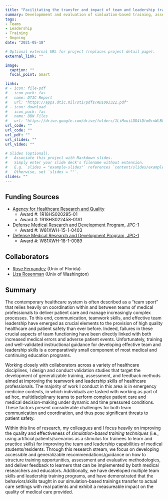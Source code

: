 ```yaml
---
title: "Facilitating the transfer and impact of team and leadership training on patient outcomes"
summary: Developmment and evaluation of simluation-based training, assessment, and feedback for improving healthcare
tags:
- Teams
- Leadership
- Training
- Ongoing
date: "2021-05-18"

# Optional external URL for project (replaces project detail page).
external_link: ""

image:
  caption: ""
  focal_point: Smart

links:
# - icon: file-pdf
#   icon_pack: fas
#   name: DTIC Report
#   url: "https://apps.dtic.mil/sti/pdfs/AD1093322.pdf"
# - icon: download
#   icon_pack: fas
#   name: BBN Files
#   url: "https://drive.google.com/drive/folders/1LiMxuiLDD4tDtm0cnWLBQ_617Mgq_Bg2"
url_code: ""
url_code: ""
url_pdf: ""
url_slides: ""
url_video: ""

# Slides (optional).
#   Associate this project with Markdown slides.
#   Simply enter your slide deck's filename without extension.
#   E.g. `slides = "example-slides"` references `content/slides/example-slides.md`.
#   Otherwise, set `slides = ""`.
slides: ""
---
```

## Funding Sources
- [Agency for Healthcare Research and Quality](https://www.ahrq.gov/)
  - Award #: 1R18HS020295-01
  - Award #: 1R18HS022458-01A1
- [Defense Medical Research and Development Program, JPC-1](https://cdmrp.army.mil/dmrdp/default)
  - Award #: W81XWH-15-1-0403
- [Defense Medical Research and Development Program, JPC-1](https://cdmrp.army.mil/dmrdp/default)
  - Award #: W81XWH-18-1-0089

## Collaborators
- [Rose Fernandez](/authors/rosefernandez/) (Univ of Florida)
- [Liza Rosenman](/authors/lizarosenman/) (Univ of Washington)

## Summary
The contemporary healthcare system is often described as a “team sport” that relies heavily on coordination within and between teams of medical professionals to deliver patient care and manage increasingly complex processes. To this end, communication, teamwork skills, and effective team leadership have emerged as crucial elements to the provision of high quality healthcare and patient safety than ever before. Indeed, failures in these crucial aspects of team functioning have been directly linked with both increased medical errors and adverse patient events. Unfortunately, training and well-validated instructional guidance for developing effective team and leadership skills is a comparatively small component of most medical and continuing education programs.

Working closely with collaborators across a variety of healthcare disciplines, I design and conduct validation studies that target the development of generalizable training, assessment, and feedback methods aimed at improving the teamwork and leadership skills of healthcare professionals. The majority of work I conduct in this area is in emergency medicine contexts, in which individuals are tasked with working as part of ad hoc, multidisciplinary teams to perform complex patient care and medical decision-making under dynamic and time pressured conditions. These factors present considerable challenges for both team communication and coordination, and thus pose significant threats to patient safety.

Within this line of research, my colleagues and I focus heavily on improving the quality and effectiveness of *simulation-based training techniques* (i.e., using artificial patients/scenarios as a stimulus for trainees to learn and practice skills) for improving the team and leadership capabilities of medical students/residents. Through this research stream, we focus on developing accessible and generalizable recommendations/guidance on how to structure training opportunities, assessment and evaluative methodologies, and deliver feedback to learners that can be implemented by both medical researchers and educators. Additionally, we have developed multiple team skills and leadership training programs, and have demonstrated that the behaviors/skills taught in our simulation-based trainings transfer to actual care settings with real patients and exhibit a measureable impact on the quality of medical care provided.